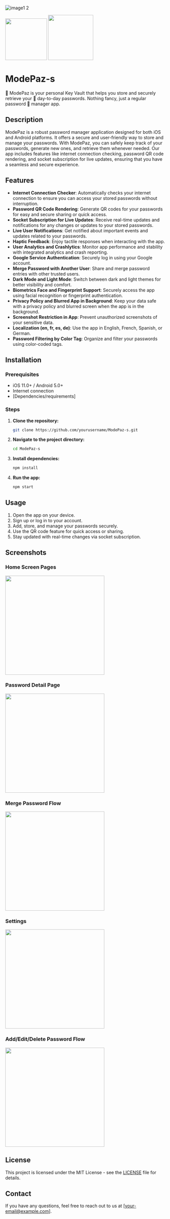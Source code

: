 ![image1 2](https://github.com/JordyHers-org/ModePaz-s/assets/49708438/aab311e8-3c0e-493d-bce0-dbaad8b8056b)




<img src="https://github.com/JordyHers/ModePaz-s/assets/49708438/790e0ce4-df30-4555-b0b6-6c729f07e898" width="131">
<img src="https://github.com/JordyHers/ModePaz-s/assets/49708438/e2519794-56e7-4600-8f49-3c273ad42860" width="142">

# ModePaz-s

🔐 ModePaz is your personal Key Vault that helps you store and securely retrieve your 🌈 day-to-day passwords. Nothing fancy, just a regular password 💯 manager app.


## Description

ModePaz is a robust password manager application designed for both iOS and Android platforms. It offers a secure and user-friendly way to store and manage your passwords. With ModePaz, you can safely keep track of your passwords, generate new ones, and retrieve them whenever needed. Our app includes features like internet connection checking, password QR code rendering, and socket subscription for live updates, ensuring that you have a seamless and secure experience.

## Features

- **Internet Connection Checker**: Automatically checks your internet connection to ensure you can access your stored passwords without interruption.
- **Password QR Code Rendering**: Generate QR codes for your passwords for easy and secure sharing or quick access.
- **Socket Subscription for Live Updates**: Receive real-time updates and notifications for any changes or updates to your stored passwords.
- **Live User Notifications**: Get notified about important events and updates related to your passwords.
- **Haptic Feedback**: Enjoy tactile responses when interacting with the app.
- **User Analytics and Crashlytics**: Monitor app performance and stability with integrated analytics and crash reporting.
- **Google Service Authentication**: Securely log in using your Google account.
- **Merge Password with Another User**: Share and merge password entries with other trusted users.
- **Dark Mode and Light Mode**: Switch between dark and light themes for better visibility and comfort.
- **Biometrics Face and Fingerprint Support**: Securely access the app using facial recognition or fingerprint authentication.
- **Privacy Policy and Blurred App in Background**: Keep your data safe with a privacy policy and blurred screen when the app is in the background.
- **Screenshot Restriction in App**: Prevent unauthorized screenshots of your sensitive data.
- **Localization (en, fr, es, de)**: Use the app in English, French, Spanish, or German.
- **Password Filtering by Color Tag**: Organize and filter your passwords using color-coded tags.

## Installation

### Prerequisites

- iOS 11.0+ / Android 5.0+
- Internet connection
- [Dependencies/requirements]

### Steps

1. **Clone the repository:**
   ```sh
   git clone https://github.com/yourusername/ModePaz-s.git
   ```
2. **Navigate to the project directory:**
   ```sh
   cd ModePaz-s
   ```
3. **Install dependencies:**
   ```sh
   npm install
   ```
4. **Run the app:**
   ```sh
   npm start
   ```

## Usage

1. Open the app on your device.
2. Sign up or log in to your account.
3. Add, store, and manage your passwords securely.
4. Use the QR code feature for quick access or sharing.
5. Stay updated with real-time changes via socket subscription.

## Screenshots

### Home Screen Pages
<img src="https://github.com/JordyHers-org/ModePaz-s/assets/49708438/d48b2c7c-5c81-416c-ac25-f3537504d62c" width="312">

### Password Detail Page
<img src="https://github.com/JordyHers-org/ModePaz-s/assets/49708438/e7a9c073-45e5-4ae6-8282-c3d81f123169" width="312">

### Merge Password Flow
<img src="https://github.com/JordyHers-org/ModePaz-s/assets/49708438/56c7f5f9-93bf-4b80-952b-4c642ed98b2c" width="312">

### Settings
<img src="https://github.com/JordyHers-org/ModePaz-s/assets/49708438/1091e0f1-3a0a-40b4-8467-5a0a334e81d1" width="312">

### Add/Edit/Delete Password Flow
<img src="https://github.com/JordyHers-org/ModePaz-s/assets/49708438/9c6a62f1-26e9-4c14-9bf9-0e3404cda04b" width="312">





## License

This project is licensed under the MIT License - see the [LICENSE](LICENSE) file for details.

## Contact

If you have any questions, feel free to reach out to us at [your-email@example.com].
